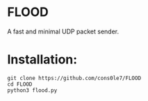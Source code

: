 # FLOOD
A fast and minimal UDP packet sender. 

# Installation: 

``` 
git clone https://github.com/cons0le7/FLOOD 
cd FLOOD
python3 flood.py 
``` 
